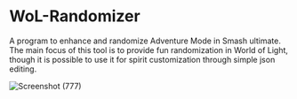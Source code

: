 # WoL-Randomizer
A program to enhance and randomize Adventure Mode in Smash ultimate. The main focus of this tool is to provide fun randomization in World of Light, though it is possible to use it for spirit customization through simple json editing.

![Screenshot (777)](https://github.com/Lakifume/WoL-Randomizer/assets/56451477/a33907a5-3038-44ed-af86-09d8338814d0)
